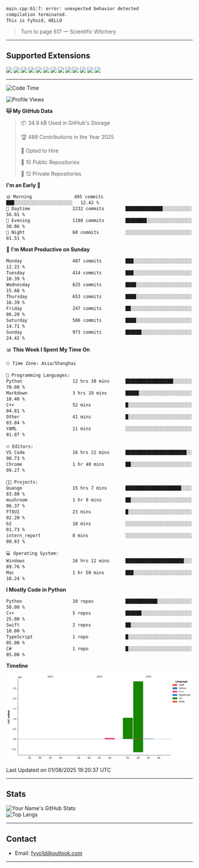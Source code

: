 ```
main.cpp:61:7: error: unexpected behavior detected
compilation terminated.
This is FyVoid, HELLO
```

> Turn to page 617 — Scientific Witchery

---

## Supported Extensions

<p align="left">
  <img src="https://cdn.jsdelivr.net/gh/devicons/devicon/icons/cplusplus/cplusplus-original.svg" height="40" />
  <img src="https://cdn.jsdelivr.net/gh/devicons/devicon/icons/csharp/csharp-original.svg" height="40" />
  <img src="https://cdn.jsdelivr.net/gh/devicons/devicon/icons/python/python-original.svg" height="40" />
  <img src="https://cdn.jsdelivr.net/gh/devicons/devicon/icons/swift/swift-original.svg" height="40" />
  <img src="https://cdn.jsdelivr.net/gh/devicons/devicon/icons/git/git-original.svg" height="40" />
  <img src="https://cdn.jsdelivr.net/gh/devicons/devicon/icons/docker/docker-original.svg" height="40" />
  <img src="https://cdn.jsdelivr.net/gh/devicons/devicon/icons/vscode/vscode-original.svg" height="40" />
  <img src="https://www.vulkan.org/user/themes/vulkan/images/logo/vulkan-logo.svg" height="40" />
  <img src="https://cdn.jsdelivr.net/gh/devicons/devicon/icons/opengl/opengl-original.svg" height="40" />
  <img src="https://cdn.jsdelivr.net/gh/devicons/devicon/icons/pytorch/pytorch-original.svg" height="40" />
  <img src="https://cdn.jsdelivr.net/gh/devicons/devicon/icons/unity/unity-original.svg" height="40" />
  <img src="https://cdn.jsdelivr.net/gh/devicons/devicon/icons/unrealengine/unrealengine-original.svg" height="40" />
  <img src="https://cdn.jsdelivr.net/gh/devicons/devicon/icons/cmake/cmake-original.svg" height="40" />
</p>


---

<!--START_SECTION:waka-->
![Code Time](http://img.shields.io/badge/Code%20Time-302%20hrs-blue)

![Profile Views](http://img.shields.io/badge/Profile%20Views-2-blue)

**🐱 My GitHub Data** 

> 📦 34.9 kB Used in GitHub's Storage 
 > 
> 🏆 488 Contributions in the Year 2025
 > 
> 💼 Opted to Hire
 > 
> 📜 10 Public Repositories 
 > 
> 🔑 12 Private Repositories 
 > 
**I'm an Early 🐤** 

```text
🌞 Morning                495 commits         ███░░░░░░░░░░░░░░░░░░░░░░   12.42 % 
🌆 Daytime                2232 commits        ██████████████░░░░░░░░░░░   56.01 % 
🌃 Evening                1198 commits        ████████░░░░░░░░░░░░░░░░░   30.06 % 
🌙 Night                  60 commits          ░░░░░░░░░░░░░░░░░░░░░░░░░   01.51 % 
```
📅 **I'm Most Productive on Sunday** 

```text
Monday                   487 commits         ███░░░░░░░░░░░░░░░░░░░░░░   12.22 % 
Tuesday                  414 commits         ███░░░░░░░░░░░░░░░░░░░░░░   10.39 % 
Wednesday                625 commits         ████░░░░░░░░░░░░░░░░░░░░░   15.68 % 
Thursday                 653 commits         ████░░░░░░░░░░░░░░░░░░░░░   16.39 % 
Friday                   247 commits         ██░░░░░░░░░░░░░░░░░░░░░░░   06.20 % 
Saturday                 586 commits         ████░░░░░░░░░░░░░░░░░░░░░   14.71 % 
Sunday                   973 commits         ██████░░░░░░░░░░░░░░░░░░░   24.42 % 
```


📊 **This Week I Spent My Time On** 

```text
🕑︎ Time Zone: Asia/Shanghai

💬 Programming Languages: 
Python                   12 hrs 38 mins      ██████████████████░░░░░░░   70.08 % 
Markdown                 3 hrs 19 mins       █████░░░░░░░░░░░░░░░░░░░░   18.40 % 
C++                      52 mins             █░░░░░░░░░░░░░░░░░░░░░░░░   04.81 % 
Other                    41 mins             █░░░░░░░░░░░░░░░░░░░░░░░░   03.84 % 
YAML                     11 mins             ░░░░░░░░░░░░░░░░░░░░░░░░░   01.07 % 

🔥 Editors: 
VS Code                  16 hrs 22 mins      ███████████████████████░░   90.73 % 
Chrome                   1 hr 40 mins        ██░░░░░░░░░░░░░░░░░░░░░░░   09.27 % 

🐱‍💻 Projects: 
Quango                   15 hrs 7 mins       █████████████████████░░░░   83.80 % 
mushroom                 1 hr 9 mins         ██░░░░░░░░░░░░░░░░░░░░░░░   06.37 % 
FTXUI                    23 mins             █░░░░░░░░░░░░░░░░░░░░░░░░   02.20 % 
b2                       18 mins             ░░░░░░░░░░░░░░░░░░░░░░░░░   01.73 % 
intern_report            8 mins              ░░░░░░░░░░░░░░░░░░░░░░░░░   00.83 % 

💻 Operating System: 
Windows                  16 hrs 12 mins      ██████████████████████░░░   89.76 % 
Mac                      1 hr 50 mins        ███░░░░░░░░░░░░░░░░░░░░░░   10.24 % 
```

**I Mostly Code in Python** 

```text
Python                   10 repos            ████████████░░░░░░░░░░░░░   50.00 % 
C++                      5 repos             ██████░░░░░░░░░░░░░░░░░░░   25.00 % 
Swift                    2 repos             ██░░░░░░░░░░░░░░░░░░░░░░░   10.00 % 
TypeScript               1 repo              █░░░░░░░░░░░░░░░░░░░░░░░░   05.00 % 
C#                       1 repo              █░░░░░░░░░░░░░░░░░░░░░░░░   05.00 % 
```



**Timeline**

![Lines of Code chart](https://raw.githubusercontent.com/FyVoid/FyVoid/main/assets/bar_graph.png)


 Last Updated on 01/08/2025 19:20:37 UTC
<!--END_SECTION:waka-->

---

## Stats

![Your Name's GitHub Stats](https://github-readme-stats.vercel.app/api?username=fyvoid&show_icons=true&theme=tokyonight)  
![Top Langs](https://github-readme-stats.vercel.app/api/top-langs/?username=fyvoid&layout=compact&theme=tokyonight)

---

## Contact

- Email: [fyvo1d@outlook.com](fyvo1d@outlook.com)  

---

